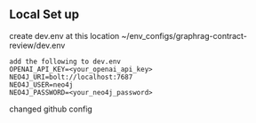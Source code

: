 ## Local Set up
create dev.env at this location ~/env_configs/graphrag-contract-review/dev.env
```
add the following to dev.env
OPENAI_API_KEY=<your_openai_api_key>
NEO4J_URI=bolt://localhost:7687
NEO4J_USER=neo4j
NEO4J_PASSWORD=<your_neo4j_password>
```

changed github config
